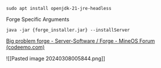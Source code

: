 ```
sudo apt install openjdk-21-jre-headless
```

Forge Specific Arguments   
```
java -jar {forge_installer.jar} --installServer
```

[Big problem forge - Server-Software / Forge - MineOS Forum (codeemo.com)](https://discourse.codeemo.com/t/big-problem-forge/5762/18)

![[Pasted image 20240308005844.png]]
